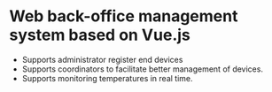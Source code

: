 # Web back-office management system based on Vue.js

- Supports administrator register end devices
- Supports coordinators to facilitate better management of devices.
- Supports monitoring temperatures in real time.
